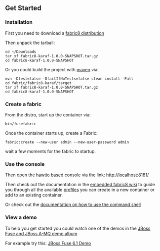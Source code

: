 ## Get Started

### Installation

First you need to download a <a class="btn" href="https://repository.jboss.org/nexus/content/repositories/ea/io/fabric8/fabric8-karaf/1.0.0.redhat-321/">fabric8 distribution</a>

Then unpack the tarball:

    cd ~/Downloads
    tar xf fabric8-karaf-1.0.0-SNAPSHOT.tar.gz
    cd fabric8-karaf-1.0.0-SNAPSHOT

Or you could build the project with [maven](http://maven.apache.org/) via:

    mvn -Dtest=false -DfailIfNoTests=false clean install -Pall
    cd fabric/fabric8-karaf/target
    tar xf fabric8-karaf-1.0.0-SNAPSHOT.tar.gz
    cd fabric8-karaf-1.0.0-SNAPSHOT

### Create a fabric

From the distro, start up the container via:

    bin/fusefabric

Once the container starts up, create a Fabric:

    fabric:create --new-user admin --new-user-password admin

wait a few moments for the fabric to startup.

### Use the console

Then open the [hawtio based](http://hawt.io/) console via the link: <a class="btn" href="http://localhost:8181/">http://localhost:8181/</a>

Then check out the documentation in the [embedded fabric8 wiki](http://localhost:8181/hawtio/index.html#/wiki/branch/1.0/view/fabric/profiles) to guide you through all the available [profiles](#/site/book/doc/index.md?chapter=profiles_md) you can create in a new container or add to an existing container.

Or check out the [documentation on how to use the command shell](#/site/book/doc/index.md?chapter=agent_md)

### View a demo

To help you get started you could watch one of the demos in the  <a class="btn" href="https://vimeo.com/album/2635012">JBoss Fuse and JBoss A-MQ demo album</a>

For example try this: <a class="btn" href="https://vimeo.com/80625940">JBoss Fuse 6.1 Demo</a>